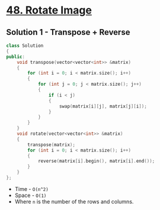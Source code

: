 # [48. Rotate Image](https://leetcode.com/problems/rotate-image/)

## Solution 1 - Transpose + Reverse

```c++
class Solution
{
public:
    void transpose(vector<vector<int>> &matrix)
    {
        for (int i = 0; i < matrix.size(); i++)
        {
            for (int j = 0; j < matrix.size(); j++)
            {
                if (i < j)
                {
                    swap(matrix[i][j], matrix[j][i]);
                }
            }
        }
    }
    void rotate(vector<vector<int>> &matrix)
    {
        transpose(matrix);
        for (int i = 0; i < matrix.size(); i++)
        {
            reverse(matrix[i].begin(), matrix[i].end());
        }
    }
};
```

- Time - `O(n^2)`
- Space - `O(1)`
- Where `n` is the number of the rows and columns.